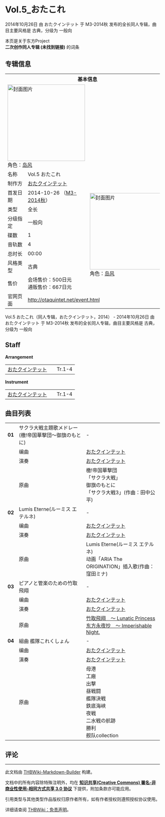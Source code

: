 # Vol.5_おたこれ

<!-- source html: G:\repos\THBWiki-Markdown-Builder\THBWikiMarkdown\Temp\main\d\d6\ns0%3AVol%2E5_%E3%81%8A%E3%81%9F%E3%81%93%E3%82%8C.html -->

2014年10月26日 由 おたクインテット 于 M3-2014秋 发布的全长同人专辑，曲目主要风格是 古典，分级为 一般向

本页是关于东方Project  
 **二次创作同人专辑 (未找到链接)** 的词条

## 专辑信息

<table><tbody><tr><th colspan="3">基本信息</th></tr><tr><td class="cover-artwork-mobile" colspan="2"><a href="./文件-Vol.5_おたこれ封面.jpg.md" class="image" title="封面图片"><img alt="封面图片" src="https://upload.thwiki.cc/thumb/a/a2/Vol.5_%E3%81%8A%E3%81%9F%E3%81%93%E3%82%8C%E5%B0%81%E9%9D%A2.jpg/252px-Vol.5_%E3%81%8A%E3%81%9F%E3%81%93%E3%82%8C%E5%B0%81%E9%9D%A2.jpg" decoding="async" loading="lazy" width="252" height="248" srcset="https://upload.thwiki.cc/thumb/a/a2/Vol.5_%E3%81%8A%E3%81%9F%E3%81%93%E3%82%8C%E5%B0%81%E9%9D%A2.jpg/378px-Vol.5_%E3%81%8A%E3%81%9F%E3%81%93%E3%82%8C%E5%B0%81%E9%9D%A2.jpg 1.5x, https://upload.thwiki.cc/thumb/a/a2/Vol.5_%E3%81%8A%E3%81%9F%E3%81%93%E3%82%8C%E5%B0%81%E9%9D%A2.jpg/504px-Vol.5_%E3%81%8A%E3%81%9F%E3%81%93%E3%82%8C%E5%B0%81%E9%9D%A2.jpg 2x" data-file-width="640" data-file-height="631"></a><div class="cover-char">角色：<a href="/index.php?title=%E5%B2%9B%E9%A3%8E&amp;action=edit&amp;redlink=1" class="new" title="岛风（页面不存在）">岛风</a></div></td>
</tr><tr><td class="label">名称</td><td colspan="2"> Vol.5 おたこれ </td></tr><tr><td class="label">制作方</td><td><a href="./おたクインテット.md" title="おたクインテット">おたクインテット</a></td><td class="cover-artwork" rowspan="9" style="min-width:252px;"><a href="./文件-Vol.5_おたこれ封面.jpg.md" class="image" title="封面图片"><img alt="封面图片" src="https://upload.thwiki.cc/thumb/a/a2/Vol.5_%E3%81%8A%E3%81%9F%E3%81%93%E3%82%8C%E5%B0%81%E9%9D%A2.jpg/252px-Vol.5_%E3%81%8A%E3%81%9F%E3%81%93%E3%82%8C%E5%B0%81%E9%9D%A2.jpg" decoding="async" loading="lazy" width="252" height="248" srcset="https://upload.thwiki.cc/thumb/a/a2/Vol.5_%E3%81%8A%E3%81%9F%E3%81%93%E3%82%8C%E5%B0%81%E9%9D%A2.jpg/378px-Vol.5_%E3%81%8A%E3%81%9F%E3%81%93%E3%82%8C%E5%B0%81%E9%9D%A2.jpg 1.5x, https://upload.thwiki.cc/thumb/a/a2/Vol.5_%E3%81%8A%E3%81%9F%E3%81%93%E3%82%8C%E5%B0%81%E9%9D%A2.jpg/504px-Vol.5_%E3%81%8A%E3%81%9F%E3%81%93%E3%82%8C%E5%B0%81%E9%9D%A2.jpg 2x" data-file-width="640" data-file-height="631"></a><div class="cover-char">角色：<a href="/index.php?title=%E5%B2%9B%E9%A3%8E&amp;action=edit&amp;redlink=1" class="new" title="岛风（页面不存在）">岛风</a></div></td>
</tr><tr><td class="label">首发日期</td><td>2014-10-26&#160;（<a href="/展会作品列表?e=M3%2334">M3-2014秋</a>）</td></tr><tr><td class="label">类型</td><td>全长</td></tr><tr><td class="label">分级指定</td><td>一般向</td></tr><tr><td class="label">碟数</td><td>1</td></tr><tr><td class="label">音轨数</td><td>4</td></tr><tr><td class="label">总时长</td><td>00:00</td></tr><tr><td class="label">风格类型</td><td>古典</td></tr><tr><td class="label">售价</td><td>会场售价：500日元<br>通贩售价：667日元</td></tr>
<tr><td class="label">官网页面</td><td colspan="2"><a rel="nofollow" class="external free" href="http://otaquintet.net/event.html">http://otaquintet.net/event.html</a></td></tr></tbody></table>

Vol.5 おたこれ（同人专辑，おたクインテット，2014） - 2014年10月26日 由 おたクインテット 于 M3-2014秋 发布的全长同人专辑，曲目主要风格是 古典，分级为 一般向

## Staff
  
 **Arrangement**   

<table><tbody><tr><td><a href="./おたクインテット.md" title="おたクインテット">おたクインテット</a></td><td></td><td>Tr.1-4</td></tr></tbody></table>

  
 **Instrument**   

<table><tbody><tr><td><a href="./おたクインテット.md" title="おたクインテット">おたクインテット</a></td><td></td><td>Tr.1-4</td></tr></tbody></table>



## 曲目列表

<table><tbody><tr><td id="1" class="infoYL"><b>01</b></td><td id="サクラ大戦主題歌メドレー(檄!帝国華撃団～御旗のもとに)" colspan="2" class="title">サクラ大戦主題歌メドレー(檄!帝国華撃団～御旗のもとに)<span class="thcsearchlinks"><a rel="nofollow" class="external text" href="https://cd.thwiki.cc?arrange=おたクインテット&amp;ogmusic=檄!帝国華撃団，御旗のもとに&amp;fromwiki=Vol.5_おたこれ"><span title="搜索相似同人曲"></span></a></span></td><td class="time">-</td></tr><tr><td class="left"></td><td class="label">编曲</td><td class="text" colspan="2"><a href="./おたクインテット.md" title="おたクインテット">おたクインテット</a><span class="thcsearchlinks"><a rel="nofollow" class="external text" href="https://cd.thwiki.cc?arrange=，おたクインテット&amp;fromwiki=Vol.5_おたこれ"><span></span></a></span></td></tr><tr><td class="left"></td><td class="label">演奏</td><td class="text" colspan="2"><a href="./おたクインテット.md" title="おたクインテット">おたクインテット</a></td></tr><tr><td class="left"></td><td class="label">原曲</td><td class="text" colspan="2"><span class="thcsearchlinks"><a rel="nofollow" class="external text" href="https://cd.thwiki.cc?ogmusic=檄!帝国華撃団，御旗のもとに&amp;fromwiki=Vol.5_おたこれ"><span></span></a></span><div class="ogmusic">檄!帝国華撃団</div><div class="source">「サクラ大戦」</div><div class="ogmusic">御旗のもとに</div><div class="source">「サクラ大戦3」(作曲：田中公平)</div></td></tr>
<tr><td id="2" class="infoYL"><b>02</b></td><td id="Lumis_Eterne(ルーミス_エテルネ)" colspan="2" class="title">Lumis Eterne(ルーミス エテルネ)<span class="thcsearchlinks"><a rel="nofollow" class="external text" href="https://cd.thwiki.cc?arrange=おたクインテット&amp;ogmusic=Lumis Eterne(ルーミス エテルネ)&amp;fromwiki=Vol.5_おたこれ"><span title="搜索相似同人曲"></span></a></span></td><td class="time">-</td></tr><tr><td class="left"></td><td class="label">编曲</td><td class="text" colspan="2"><a href="./おたクインテット.md" title="おたクインテット">おたクインテット</a><span class="thcsearchlinks"><a rel="nofollow" class="external text" href="https://cd.thwiki.cc?arrange=，おたクインテット&amp;fromwiki=Vol.5_おたこれ"><span></span></a></span></td></tr><tr><td class="left"></td><td class="label">演奏</td><td class="text" colspan="2"><a href="./おたクインテット.md" title="おたクインテット">おたクインテット</a></td></tr><tr><td class="left"></td><td class="label">原曲</td><td class="text" colspan="2"><span class="thcsearchlinks"><a rel="nofollow" class="external text" href="https://cd.thwiki.cc?ogmusic=Lumis Eterne(ルーミス エテルネ)&amp;fromwiki=Vol.5_おたこれ"><span></span></a></span><div class="ogmusic">Lumis Eterne(ルーミス エテルネ)</div><div class="source">动画「ARIA The ORIGINATION」插入歌(作曲：窪田ミナ)</div></td></tr>
<tr><td id="3" class="infoYD"><b>03</b></td><td id="ピアノと管楽のための竹取飛翔" colspan="2" class="title">ピアノと管楽のための竹取飛翔<span class="thcsearchlinks"><a rel="nofollow" class="external text" href="https://cd.thwiki.cc?arrange=おたクインテット&amp;ogmusic=竹取飛翔　～ Lunatic Princess&amp;fromwiki=Vol.5_おたこれ"><span title="搜索相似同人曲"></span></a></span></td><td class="time">-</td></tr><tr><td class="left"></td><td class="label">编曲</td><td class="text" colspan="2"><a href="./おたクインテット.md" title="おたクインテット">おたクインテット</a><span class="thcsearchlinks"><a rel="nofollow" class="external text" href="https://cd.thwiki.cc?arrange=，おたクインテット&amp;fromwiki=Vol.5_おたこれ"><span></span></a></span></td></tr><tr><td class="left"></td><td class="label">演奏</td><td class="text" colspan="2"><a href="./おたクインテット.md" title="おたクインテット">おたクインテット</a></td></tr><tr><td class="left"></td><td class="label">原曲</td><td class="text" colspan="2"><span class="thcsearchlinks"><a rel="nofollow" class="external text" href="https://cd.thwiki.cc?ogmusic=竹取飛翔　～ Lunatic Princess&amp;fromwiki=Vol.5_おたこれ"><span></span></a></span><div class="ogmusic"><a href="./竹取飛翔_～_Lunatic_Princess.md" class="mw-redirect" title="竹取飛翔 ～ Lunatic Princess">竹取飛翔　～ Lunatic Princess</a></div><div class="source"><a href="./东方永夜抄_～_Imperishable_Night..md" class="mw-redirect" title="东方永夜抄 ～ Imperishable Night.">东方永夜抄　～ Imperishable Night.</a></div></td></tr>
<tr><td id="4" class="infoYL"><b>04</b></td><td id="組曲_艦隊これくしょん" colspan="2" class="title">組曲 艦隊これくしょん<span class="thcsearchlinks"><a rel="nofollow" class="external text" href="https://cd.thwiki.cc?arrange=おたクインテット&amp;ogmusic=母港，工廠，出撃，昼戦闘，艦隊決戦，鉄底海峡，夜戦，二水戦の航跡，勝利&amp;fromwiki=Vol.5_おたこれ"><span title="搜索相似同人曲"></span></a></span></td><td class="time">-</td></tr><tr><td class="left"></td><td class="label">编曲</td><td class="text" colspan="2"><a href="./おたクインテット.md" title="おたクインテット">おたクインテット</a><span class="thcsearchlinks"><a rel="nofollow" class="external text" href="https://cd.thwiki.cc?arrange=，おたクインテット&amp;fromwiki=Vol.5_おたこれ"><span></span></a></span></td></tr><tr><td class="left"></td><td class="label">演奏</td><td class="text" colspan="2"><a href="./おたクインテット.md" title="おたクインテット">おたクインテット</a></td></tr><tr><td class="left"></td><td class="label">原曲</td><td class="text" colspan="2"><span class="thcsearchlinks"><a rel="nofollow" class="external text" href="https://cd.thwiki.cc?ogmusic=母港，工廠，出撃，昼戦闘，艦隊決戦，鉄底海峡，夜戦，二水戦の航跡，勝利&amp;fromwiki=Vol.5_おたこれ"><span></span></a></span><div class="ogmusic">母港</div><div class="ogmusic">工廠</div><div class="ogmusic">出撃</div><div class="ogmusic">昼戦闘</div><div class="ogmusic">艦隊決戦</div><div class="ogmusic">鉄底海峡</div><div class="ogmusic">夜戦</div><div class="ogmusic">二水戦の航跡</div><div class="ogmusic">勝利</div><div class="source">舰队collection</div></td></tr></tbody></table>



## 评论




---

此文档由 [THBWiki-Markdown-Builder](https://github.com/Delsin-Yu/THBWiki-Markdown-Builder) 构建。

文档中的所有内容除特殊注明外，均在 [**知识共享(Creative Commons) 署名-非商业性使用-相同方式共享 3.0 协议**](https://creativecommons.org/licenses/by-sa/3.0/deed.zh-hans) 下提供，附加条款亦可能应用。

引用类型与其他类型作品版权归原作者所有，如有作者授权则遵照授权协议使用。

详细请查阅 [THBWiki：免责声明](https://thbwiki.cc/THBWiki:%E5%85%8D%E8%B4%A3%E5%A3%B0%E6%98%8E)。

